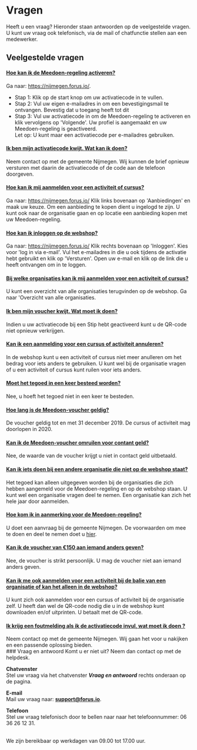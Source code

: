 # Vragen

Heeft u een vraag? Hieronder staan antwoorden op de veelgestelde vragen. U kunt uw vraag ook telefonisch, via de mail of chatfunctie stellen aan een medewerker.

## Veelgestelde vragen

<div class="panel-container">
    <div class="panel-group" id="accordion">
        <div class="panel panel-default">
            <div class="panel-heading">
                <h4 class="panel-title">
                    <a class="accordion-toggle" data-toggle="collapse" data-parent="#accordion" href="#collapseOne">
                    Hoe kan ik de Meedoen-regeling activeren?
                    </a>
                </h4>
            </div>
        <div id="collapseOne" class="panel-collapse collapse">
            <div class="panel-body">
            Ga naar: <a href="https://nijmegen.forus.io/">https://nijmegen.forus.io/</a>.
                <ul>
                    <li>Stap 1: Klik op de start knop om uw activatiecode in te vullen.</li>
                    <li>Stap 2: Vul uw eigen e-mailadres in om een bevestigingsmail te ontvangen. Bevestig dat u toegang heeft tot dit </li>
                    <li>Stap 3: Vul uw activatiecode in om de Meedoen-regeling te activeren en klik vervolgens op 'Volgende'. Uw profiel is aangemaakt en uw Meedoen-regeling is geactiveerd.</li>
                    Let op: U kunt maar een activatiecode per e-mailadres gebruiken.
                </ul>
            </div>
        </div>
    </div>
    <div class="panel-group" id="accordion">
        <div class="panel panel-default">
            <div class="panel-heading">
                <h4 class="panel-title">
                    <a class="accordion-toggle" data-toggle="collapse" data-parent="#accordion" href="#collapseTwo">
                    Ik ben mijn activatiecode kwijt. Wat kan ik doen?
                    </a>
                </h4>
            </div>
        <div id="collapseTwo" class="panel-collapse collapse">
            <div class="panel-body">
                Neem contact op met de gemeente Nijmegen. Wij kunnen de brief opnieuw versturen met daarin de activatiecode of de code aan de telefoon doorgeven.
            </div>
        </div>
    </div>
    <div class="panel-group" id="accordion">
        <div class="panel panel-default">
            <div class="panel-heading">
                <h4 class="panel-title">
                    <a class="accordion-toggle" data-toggle="collapse" data-parent="#accordion" href="#collapseThree">
                    Hoe kan ik mij aanmelden voor een activiteit of cursus?
                    </a>
                </h4>
            </div>
        <div id="collapseThree" class="panel-collapse collapse">
            <div class="panel-body">
              Ga naar: <a href="https://nijmegen.forus.io/">https://nijmegen.forus.io/</a>  Klik links bovenaan op 'Aanbiedingen' en maak uw keuze. Om een aanbieding te kopen dient u ingelogd te zijn. U kunt ook naar de organisatie gaan en op locatie een aanbieding kopen met uw Meedoen-regeling.
            </div>
        </div>
    </div>
    <div class="panel-group" id="accordion">
        <div class="panel panel-default">
            <div class="panel-heading">
                <h4 class="panel-title">
                    <a class="accordion-toggle" data-toggle="collapse" data-parent="#accordion" href="#collapseFour">
                    Hoe kan ik inloggen op de webshop?
                    </a>
                </h4>
            </div>
        <div id="collapseFour" class="panel-collapse collapse">
            <div class="panel-body">
                Ga naar: <a href="https://nijmegen.forus.io/">https://nijmegen.forus.io/</a> Klik rechts bovenaan op 'Inloggen'. Kies voor 'log in via e-mail'. Vul het e-mailadres in die u ook tijdens de activatie hebt gebruikt en klik op 'Versturen'. Open uw e-mail en klik op de link die u heeft ontvangen om in te loggen.
            </div>
        </div>
    </div>
    <div class="panel-group" id="accordion">
        <div class="panel panel-default">
            <div class="panel-heading">
                <h4 class="panel-title">
                    <a class="accordion-toggle" data-toggle="collapse" data-parent="#accordion" href="#collapseFive">
                    Bij welke organisaties kan ik mij aanmelden voor een activiteit of cursus?
                    </a>
                </h4>
            </div>
        <div id="collapseFive" class="panel-collapse collapse">
            <div class="panel-body">
                U kunt een overzicht van alle organisaties terugvinden op de webshop. Ga naar 'Overzicht van alle organisaties.
            </div>
        </div>
    </div>
    <div class="panel-group" id="accordion">
        <div class="panel panel-default">
            <div class="panel-heading">
                <h4 class="panel-title">
                    <a class="accordion-toggle" data-toggle="collapse" data-parent="#accordion" href="#collapseSix">
                    Ik ben mijn voucher kwijt. Wat moet ik doen?
                    </a>
                </h4>
            </div>
        <div id="collapseSix" class="panel-collapse collapse">
            <div class="panel-body">
                Indien u uw activatiecode bij een Stip hebt geactiveerd kunt u de QR-code niet opnieuw verkrijgen.
            </div>
        </div>
    </div>
    <div class="panel-group" id="accordion">
        <div class="panel panel-default">
            <div class="panel-heading">
                <h4 class="panel-title">
                    <a class="accordion-toggle" data-toggle="collapse" data-parent="#accordion" href="#collapseSeven">
                    Kan ik een aanmelding voor een cursus of activiteit annuleren?
                    </a>
                </h4>
            </div>
        <div id="collapseSeven" class="panel-collapse collapse">
            <div class="panel-body">
                In de webshop kunt u een activiteit of cursus niet meer anulleren om het bedrag voor iets anders te gebruiken. U kunt wel bij de organisatie vragen of u een activiteit of cursus kunt ruilen voor iets anders.
            </div>
        </div>
    </div>
    <div class="panel-group" id="accordion">
        <div class="panel panel-default">
            <div class="panel-heading">
                <h4 class="panel-title">
                    <a class="accordion-toggle" data-toggle="collapse" data-parent="#accordion" href="#collapseEight">
                    Moet het tegoed in een keer besteed worden?
                    </a>
                </h4>
            </div>
        <div id="collapseEight" class="panel-collapse collapse">
            <div class="panel-body">
                Nee, u hoeft het tegoed niet in een keer te besteden.
            </div>
        </div>
    </div>
    <div class="panel-group" id="accordion">
        <div class="panel panel-default">
            <div class="panel-heading">
                <h4 class="panel-title">
                    <a class="accordion-toggle" data-toggle="collapse" data-parent="#accordion" href="#collapseNine">
                    Hoe lang is de Meedoen-voucher geldig?
                    </a>
                </h4>
            </div>
        <div id="collapseNine" class="panel-collapse collapse">
            <div class="panel-body">
                De voucher geldig tot en met 31 december 2019. De cursus of activiteit mag doorlopen in 2020.
            </div>
        </div>
    </div>
    <div class="panel-group" id="accordion">
        <div class="panel panel-default">
            <div class="panel-heading">
                <h4 class="panel-title">
                    <a class="accordion-toggle" data-toggle="collapse" data-parent="#accordion" href="#collapseTen">
                    Kan ik de Meedoen-voucher omruilen voor contant geld?
                    </a>
                </h4>
            </div>
        <div id="collapseTen" class="panel-collapse collapse">
            <div class="panel-body">
                Nee, de waarde van de voucher krijgt u niet in contact geld uitbetaald.
            </div>
        </div>
    </div>
    <div class="panel-group" id="accordion">
        <div class="panel panel-default">
            <div class="panel-heading">
                <h4 class="panel-title">
                    <a class="accordion-toggle" data-toggle="collapse" data-parent="#accordion" href="#collapseEleven">
                    Kan ik iets doen bij een andere organisatie die niet op de webshop staat?
                    </a>
                </h4>
            </div>
        <div id="collapseEleven" class="panel-collapse collapse">
            <div class="panel-body">
                Het tegoed kan alleen uitgegeven worden bij de organisaties die zich hebben aangemeld voor de Meedoen-regeling en op de webshop staan. U kunt wel een organisatie vragen deel te nemen. Een organisatie kan zich het hele jaar door aanmelden.
            </div>
        </div>
    </div>
    <div class="panel-group" id="accordion">
        <div class="panel panel-default">
            <div class="panel-heading">
                <h4 class="panel-title">
                    <a class="accordion-toggle" data-toggle="collapse" data-parent="#accordion" href="#collapseTwelve">
                    Hoe kom ik in aanmerking voor de Meedoen-regeling?
                    </a>
                </h4>
            </div>
        <div id="collapseTwelve" class="panel-collapse collapse">
            <div class="panel-body">
                U doet een aanvraag bij de gemeente Nijmegen. De voorwaarden om mee te doen en deel te nemen doet u <a href="https://www.nijmegen.nl/diensten/uitkering-schulden-laag-inkomen/meedoen-regeling/">hier</a>.
            </div>
        </div>
    </div>
    <div class="panel-group" id="accordion">
        <div class="panel panel-default">
            <div class="panel-heading">
                <h4 class="panel-title">
                    <a class="accordion-toggle" data-toggle="collapse" data-parent="#accordion" href="#collapseThirteen">
                    Kan ik de voucher van &euro;150 aan iemand anders geven?
                    </a>
                </h4>
            </div>
        <div id="collapseThirteen" class="panel-collapse collapse">
            <div class="panel-body">
                Nee, de voucher is strikt persoonlijk. U mag de voucher niet aan iemand anders geven.
            </div>
        </div>
    </div>
    <div class="panel-group" id="accordion">
        <div class="panel panel-default">
            <div class="panel-heading">
                <h4 class="panel-title">
                    <a class="accordion-toggle" data-toggle="collapse" data-parent="#accordion" href="#collapseFourteen">
                    Kan ik me ook aanmelden voor een activiteit bij de balie van een organisatie of kan het alleen in de webshop?
                    </a>
                </h4>
            </div>
        <div id="collapseFourteen" class="panel-collapse collapse">
            <div class="panel-body">
                U kunt zich ook aanmelden voor een cursus of activiteit bij de organisatie zelf. U heeft dan wel de QR-code nodig die u in de webshop kunt downloaden en/of uitprinten. U betaalt met de QR-code.
            </div>
        </div>
    </div>
    <div class="panel-group" id="accordion">
        <div class="panel panel-default">
            <div class="panel-heading">
                <h4 class="panel-title">
                    <a class="accordion-toggle" data-toggle="collapse" data-parent="#accordion" href="#collapseFifteen">
                    Ik krijg een foutmelding als ik de activatiecode invul, wat moet ik doen ?
                    </a>
                </h4>
            </div>
        <div id="collapseFifteen" class="panel-collapse collapse">
            <div class="panel-body">
            Neem contact op met de gemeente Nijmegen. Wij gaan het voor u nakijken en een passende oplossing bieden.
            </div>
        </div>
    </div>
</div>

<div markdown="1" class="faq-footer">
### Vraag en antwoord
Komt u er niet uit? Neem dan contact op met de helpdesk.

**Chatvenster** <br />
Stel uw vraag via het chatvenster **_Vraag en antwoord_** rechts onderaan op de pagina.

**E-mail** <br />
Mail uw vraag naar: **[support@forus.io](mailto:support@forus.io)**.

**Telefoon** <br />
Stel uw vraag telefonisch door te bellen naar naar het telefoonnummer: 06 36 26 12 31.
<br />&nbsp;

We zijn bereikbaar op werkdagen van 09.00 tot 17.00 uur.
</div>
